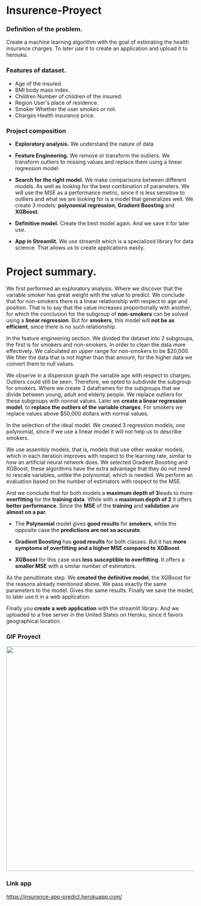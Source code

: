 # Insurence-Proyect

### Definition of the problem.

Create a machine learning algorithm with the goal of estimating the health insurance charges.
To later use it to create an application and upload it to herouku.

### Features of dataset.

* Age  of the insured.
* BMI  body mass index.
* Children  Number of children of the insured.
* Region User's place of residence.
* Smoker  Whether the user smokes or not.
* Charges  Health insurance price.


### Project composition


* **Exploratory analysis.**    We understand the nature of data

* **Feature Engineering.**     We remove or transform the outliers.  We transform outliers to missing values and replace them using a linear regression model.

* **Search for the right model.**   We make comparisons between different models. As well as looking for the best combination of parameters. We will use the MSE as a performance metric, since it is less sensitive to outliers and what we are looking for is a model that generalizes well.  We create 3 models: **polynomial regression**, **Gradient Boosting** and **XGBoost**.


* **Definitive model.**   Create the best model again. And we save it for later use.

* **App in  Streamlit.**  We use streamlit which is a specialized library for data science. That allows us to create applications easily.

# Project summary.

We first performed an exploratory analysis. Where we discover that the variable smoker has great weight with the value to predict. We conclude that for non-smokers there is a linear relationship with respect to age and position. That is to say that the value increases proportionally with another, for which the conclusion for the subgroup of **non-smokers** can be solved using a **linear regression**. But for **smokers**, this model will **not be as efficient**, since there is no such relationship.

In the feature engineering section.
We divided the dataset into 2 subgroups, the first is for smokers and non-smokers. In order to clean the data more effectively. We calculated an upper range for non-smokers to be $20,000. We filter the data that is not higher than that amount, for the higher data we convert them to null values. 

We observe in a dispersion graph the variable age with respect to charges. Outliers could still be seen. Therefore, we opted to subdivide the subgroup for smokers. Where we create 3 dataframes for the subgroups that we divide between young, adult and elderly people. We replace outliers for these subgroups with normal values. Later we **create a linear regression model**, to **replace the outliers of the variable charges**. For smokers we replace values above $50,000 dollars with normal values.


In the selection of the ideal model. We created 3 regression models, one polynomial, since if we use a linear model it will not help us to describe smokers.

We use assembly models, that is, models that use other weaker models, which in each iteration improves with respect to the learning rate, similar to how an artificial neural network does. We selected Gradient Boosting and XGBoost, these algorithms have the extra advantage that they do not need to rescale variables, unlike the polynomial, which is needed. We perform an evaluation based on the number of estimators with respect to the MSE.

And we conclude that for both models a **maximum depth of 3**leads to more **overfitting** for the **training data**. While with a **maximum depth of 2** it offers **better performance**. Since the **MSE** of the **training** and **validation** are **almost on a par.**

* The **Polynomial** model gives **good results** for **smokers**, while the opposite case the **predictions are not so accurate**.

* **Gradient Boosting** has **good results** for both classes. But it has **more symptoms of overfitting and a higher MSE compared to XGBoost**.

* **XGBoost** for this case was **less susceptible to overfitting**. It offers a **smaller MSE** with a similar number of estimators.

As the penultimate step. We **created the definitive model**, the XGBoost for the reasons already mentioned above. We pass exactly the same parameters to the model. Gives the same results. Finally we save the model, to later use it in a web application.

Finally you **create a web application** with the streamlit library. And we uploaded to a free server in the United States on Heroku, since it favors geographical location.

### GIF Proyect

<img src="https://media.giphy.com/media/BileRHL3JLUMtG4vH5/giphy.gif" width=600>

### Link app

https://insurence-app-predict.herokuapp.com/
